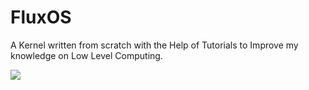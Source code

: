 # FluxOS

A Kernel written from scratch with the Help of Tutorials to Improve my knowledge on Low Level Computing. 

<img src = "https://travis-ci.org/TheBugEater/FluxOS.svg?branch=master"/>
